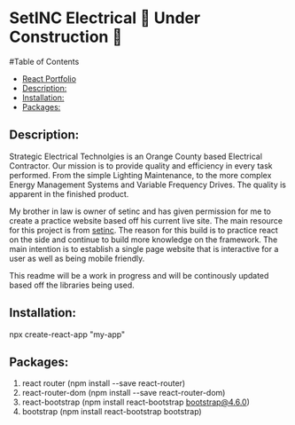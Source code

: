 # SetINC Electrical :hammer: Under Construction :hammer:
    
#Table of Contents
    
  - [React Portfolio](#react-portfolio)
  - [Description:](#description)
  - [Installation:](#installation)
  - [Packages:](#packages)
  <!-- - [Testing:](#testing) -->

    
## Description:
Strategic Electrical Technolgies is an Orange County based Electrical Contractor. Our mission is to provide quality and efficiency in every task performed. From the simple Lighting Maintenance, to the more complex Energy Management Systems and Variable Frequency Drives. The quality is apparent in the finished product.

My brother in law is owner of setinc and has given permission for me to create a practice website based off his current live site. The main resource for this project is from [setinc](http://setincusa.net/). The reason for this build is to practice react on the side and continue to build more knowledge on the framework. The main intention is to establish a single page website that is interactive for a user as well as being mobile friendly. 

This readme will be a work in progress and will be continously updated based off the libraries being used.

## Installation:
npx create-react-app "my-app"

## Packages:
1. react router (npm install --save react-router)
2. react-router-dom (npm install --save react-router-dom)
3. react-bootstrap (npm install react-bootstrap bootstrap@4.6.0)
4. bootstrap (npm install react-bootstrap bootstrap)

<!-- ## Testing:
npm install cypress --save-dev
- npm run cy

Used cypress for my e2e testing. Mostly added this for practice but also to add more checks to the pull requests. I added three different test specs. Landing page, projects, and projects functionality.  -->